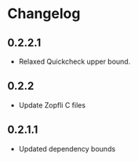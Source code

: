 # Changelog

## 0.2.2.1
* Relaxed Quickcheck upper bound.

## 0.2.2
* Update Zopfli C files

## 0.2.1.1
* Updated dependency bounds
